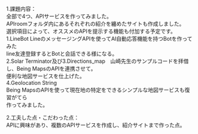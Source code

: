 1.課題内容：<br>
全部で4つ、APIサービスを作ってみました。<br>
APIroomフォルダ内にあるそれぞれの紹介を纏めたサイトも作成しました。<br>
選択項目によって、オススメのAPIを提示する機能も付加する予定です。<br>
1.LineBot LineのメッセージングAPIを使ってAI自動応答機能を持つBotを作ってみた<br>
line友達登録するとBotと会話できる様になる。<br>
2.Solar Terminator及び3.Directions_map　山崎先生のサンプルコードを拝借し、Being MapsのAPIを連携させて。<br>
便利な地図サービスを仕上げた。<br>
4.Geolocation String<br>
Being MapsのAPIを使って現在地の特定をできるシンプルな地図サービスも復習がてら<br>
作ってみました。<br>

2.工夫した点・こだわった点：<br>
APIに興味があり、複数のAPIサービスを作成し、紹介サイトまで作った点。<br>
